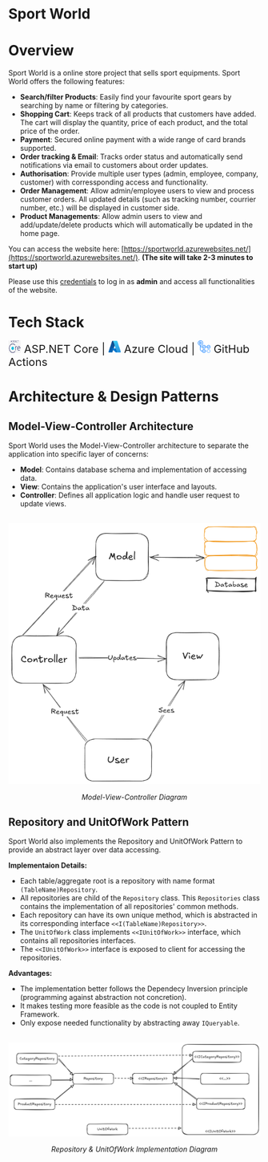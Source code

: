 # Sport World

# Overview

Sport World is a online store project that sells sport equipments. Sport World offers the following features:

- **Search/filter Products**: Easily find your favourite sport gears by searching by name or filtering by categories. 
- **Shopping Cart**: Keeps track of all products that customers have added. The cart will display the quantity, price of each product, and the total price of the order.
- **Payment**: Secured online payment with a wide range of card brands supported.
- **Order tracking & Email**: Tracks order status and automatically send notifications via email to customers about order updates.
- **Authorisation**: Provide multiple user types (admin, employee, company, customer) with corressponding access and functionality.
- **Order Management**: Allow admin/employee users to view and process customer orders. All updated details (such as tracking number, courrier number, etc.) will be displayed in customer side.
- **Product Managements**: Allow admin users to view and add/update/delete products which will automatically be updated in the home page.

You can access the website here: [https://sportworld.azurewebsites.net/](https://sportworld.azurewebsites.net/). **(The site will take 2-3 minutes to start up)**

Please use this [credentials](documents/credentials.txt) to log in as **admin** and access all functionalities of the website.

# Tech Stack 

<div style="display: inline-block; font-size: 22px;">
    <img src="documents/aspdotnetcore.webp" alt="asp.net core" width="25" height="25"> ASP.NET Core |
    <img src="https://github.com/devicons/devicon/blob/master/icons/azure/azure-original.svg" alt="azure" width="25" height="25"> Azure Cloud |
    <img src="https://github.com/devicons/devicon/blob/master/icons/githubactions/githubactions-original.svg" alt="github actions" width="25" height="25"> GitHub Actions
</div>

# Architecture & Design Patterns

## Model-View-Controller Architecture
Sport World uses the Model-View-Controller architecture to separate the application into specific layer of concerns:

- **Model**: Contains database schema and implementation of accessing data.
- **View**: Contains the application's user interface and layouts.
- **Controller**: Defines all application logic and handle user request to update views.

<br>
<img src="documents/MVC-diagram.png" alt="mvc diagram">
<p align="center"><i>Model-View-Controller Diagram</i></p>


## Repository and UnitOfWork Pattern
Sport World also implements the Repository and UnitOfWork Pattern to provide an abstract layer over data accessing.

**Implementaion Details:**
- Each table/aggregate root is a repository with name format `(TableName)Repository`.
- All repositories are child of the `Repository` class. This `Repositories` class contains the implementation of all repositories' common methods.
- Each repository can have its own unique method, which is abstracted in its corresponding interface `<<I(TableName)Repository>>`.
- The `UnitOfWork` class implements `<<IUnitOfWork>>` interface, which contains all repositories interfaces.
- The `<<IUnitOfWork>>` interface is exposed to client for accessing the repositories.

**Advantages:**
- The implementation better follows the Dependecy Inversion principle (programming against abstraction not concretion).
- It makes testing more feasible as the code is not coupled to Entity Framework.
- Only expose needed functionality by abstracting away `IQueryable`.

<br>
<img src="documents/UnitOfWork-diagram.png" alt="mvc diagram">
<p align="center"><i>Repository & UnitOfWork Implementation Diagram</i></p>



